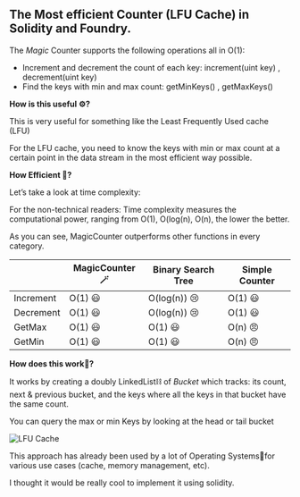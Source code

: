 <h2>The Most efficient Counter (LFU Cache) in Solidity and Foundry.</h2>

The *Magic* Counter supports the following operations all in O(1):

- Increment and decrement the count of each key: increment(uint key) , decrement(uint key)
- Find the keys with min and max count: getMinKeys() , getMaxKeys()


**How is this useful ⚙️?**

This is very useful for something like the Least Frequently Used cache (LFU)

For the LFU cache, you need to know the keys with min or max count at a certain point in the data stream in the most efficient way possible.



**How Efficient 🚄?**

Let’s take a look at time complexity:

For the non-technical readers: Time complexity measures the computational power, ranging from O(1), O(log(n), O(n), the lower the better.

As you can see, MagicCounter outperforms other functions in every category.


|  | MagicCounter  🪄 | Binary Search Tree | Simple Counter |
| --- | --- | --- | --- |
| Increment | O(1) 😃 | O(log(n)) 😢 | O(1) 😃 |
| Decrement | O(1) 😃 | O(log(n)) 😢 | O(1) 😃 |
| GetMax | O(1) 😃 | O(1) 😃 | O(n) 😠 |
| GetMin | O(1) 😃 | O(1) 😃 | O(n) 😠 |


**How does this work🚂?**

It works by creating a doubly LinkedList⛓️ of *Bucket* which tracks: its count, next & previous bucket, and the keys where all the keys in that bucket have the same count.

You can query the max or min Keys by looking at the  head or tail bucket

![LFU Cache](https://miro.medium.com/max/704/1*fSJpm1tKWC0h_msc1BQStQ.jpeg)

This approach has already been used by a lot of Operating Systems🤖for various use cases (cache, memory management, etc).

I thought it would be really cool to implement it using solidity.





